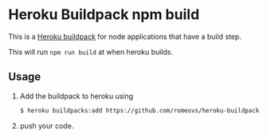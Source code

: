 # Heroku Buildpack npm build

This is a [Heroku buildpack](http://devcenter.heroku.com/articles/buildpacks)
for node applications that have a build step.

This will run `npm run build` at when heroku builds.

## Usage

1. Add the buildpack to heroku using

   ```bash
   $ heroku buildpacks:add https://github.com/romeovs/heroku-buildpack-npm-build
   ```
2. push your code.

